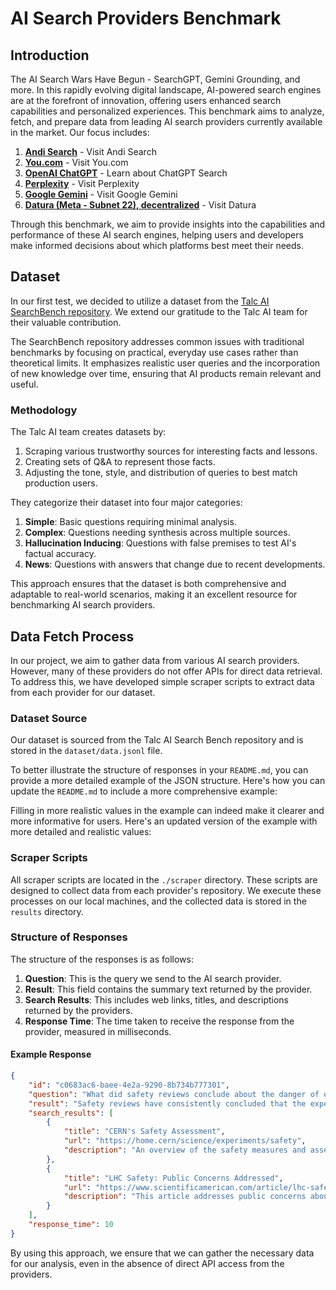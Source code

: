 # AI Search Providers Benchmark

## Introduction

The AI Search Wars Have Begun - SearchGPT, Gemini Grounding, and more. In this rapidly evolving digital landscape, AI-powered search engines are at the forefront of innovation, offering users enhanced search capabilities and personalized experiences. This benchmark aims to analyze, fetch, and prepare data from leading AI search providers currently available in the market. Our focus includes:

1. **[Andi Search](https://andisearch.com/)** - Visit Andi Search
2. **[You.com](https://you.com/)** - Visit You.com
3. **[OpenAI ChatGPT](https://openai.com/index/introducing-chatgpt-search/)** - Learn about ChatGPT Search
4. **[Perplexity](https://www.perplexity.ai/)** - Visit Perplexity
5. **[Google Gemini](https://gemini.google.com/app)** - Visit Google Gemini
6. **[Datura (Meta - Subnet 22), decentralized](https://chi.datura.ai/)** - Visit Datura

Through this benchmark, we aim to provide insights into the capabilities and performance of these AI search engines, helping users and developers make informed decisions about which platforms best meet their needs.

## Dataset

In our first test, we decided to utilize a dataset from the [Talc AI SearchBench repository](https://github.com/Talc-AI/search-bench). We extend our gratitude to the Talc AI team for their valuable contribution.

The SearchBench repository addresses common issues with traditional benchmarks by focusing on practical, everyday use cases rather than theoretical limits. It emphasizes realistic user queries and the incorporation of new knowledge over time, ensuring that AI products remain relevant and useful.

### Methodology

The Talc AI team creates datasets by:

1. Scraping various trustworthy sources for interesting facts and lessons.
2. Creating sets of Q&A to represent those facts.
3. Adjusting the tone, style, and distribution of queries to best match production users.

They categorize their dataset into four major categories:

1. **Simple**: Basic questions requiring minimal analysis.
2. **Complex**: Questions needing synthesis across multiple sources.
3. **Hallucination Inducing**: Questions with false premises to test AI's factual accuracy.
4. **News**: Questions with answers that change due to recent developments.

This approach ensures that the dataset is both comprehensive and adaptable to real-world scenarios, making it an excellent resource for benchmarking AI search providers.


## Data Fetch Process

In our project, we aim to gather data from various AI search providers. However, many of these providers do not offer APIs for direct data retrieval. To address this, we have developed simple scraper scripts to extract data from each provider for our dataset.

### Dataset Source

Our dataset is sourced from the Talc AI Search Bench repository and is stored in the `dataset/data.jsonl` file.

To better illustrate the structure of responses in your `README.md`, you can provide a more detailed example of the JSON structure. Here's how you can update the `README.md` to include a more comprehensive example:


Filling in more realistic values in the example can indeed make it clearer and more informative for users. Here's an updated version of the example with more detailed and realistic values:

### Scraper Scripts

All scraper scripts are located in the `./scraper` directory. These scripts are designed to collect data from each provider's repository. We execute these processes on our local machines, and the collected data is stored in the `results` directory.

### Structure of Responses

The structure of the responses is as follows:

1. **Question**: This is the query we send to the AI search provider.
2. **Result**: This field contains the summary text returned by the provider.
3. **Search Results**: This includes web links, titles, and descriptions returned by the providers.
4. **Response Time**: The time taken to receive the response from the provider, measured in milliseconds.

#### Example Response

```json
{
    "id": "c0683ac6-baee-4e2a-9290-8b734b777301",
    "question": "What did safety reviews conclude about the danger of experiments at the Large Hadron Collider?",
    "result": "Safety reviews have consistently concluded that the experiments at the Large Hadron Collider pose no significant risk to the public or the environment.",
    "search_results": [
        {
            "title": "CERN's Safety Assessment",
            "url": "https://home.cern/science/experiments/safety",
            "description": "An overview of the safety measures and assessments conducted by CERN regarding the LHC experiments."
        },
        {
            "title": "LHC Safety: Public Concerns Addressed",
            "url": "https://www.scientificamerican.com/article/lhc-safety-public-concerns/",
            "description": "This article addresses public concerns about the safety of the LHC and explains why these fears are unfounded."
        }
    ],
    "response_time": 10
}
```

By using this approach, we ensure that we can gather the necessary data for our analysis, even in the absence of direct API access from the providers.

